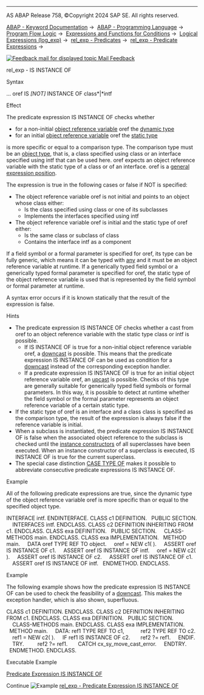   

* * *

AS ABAP Release 758, ©Copyright 2024 SAP SE. All rights reserved.

[ABAP - Keyword Documentation](https://help.sap.com/doc/abapdocu_latest_index_htm/latest/en-US/abenabap.htm) →  [ABAP - Programming Language](https://help.sap.com/doc/abapdocu_latest_index_htm/latest/en-US/abenabap_reference.htm) →  [Program Flow Logic](https://help.sap.com/doc/abapdocu_latest_index_htm/latest/en-US/abenabap_flow_logic.htm) →  [Expressions and Functions for Conditions](https://help.sap.com/doc/abapdocu_latest_index_htm/latest/en-US/abenlogical_expr_func.htm) →  [Logical Expressions (log\_exp)](https://help.sap.com/doc/abapdocu_latest_index_htm/latest/en-US/abenlogexp.htm) →  [rel\_exp - Predicates](https://help.sap.com/doc/abapdocu_latest_index_htm/latest/en-US/abenpredicate.htm) →  [rel\_exp - Predicate Expressions](https://help.sap.com/doc/abapdocu_latest_index_htm/latest/en-US/abenpredicate_expressions.htm) → 

 [![](Mail.gif?object=Mail.gif "Feedback mail for displayed topic") Mail Feedback](mailto:f1_help@sap.com?subject=Feedback%20on%20ABAP%20Documentation&body=Document:%20rel_exp%20-%20IS%20INSTANCE%20OF%2C%20ABENLOGEXP_INSTANCE_OF%2C%20758%0D%0A%0D%0AError:%0D%0A%0D%0A%0D%0A%0D%0ASuggestion%20for%20improvement:)

rel\_exp - IS INSTANCE OF

Syntax

... oref IS *\[*NOT*\]* INSTANCE OF class*|*intf

Effect

The predicate expression IS INSTANCE OF checks whether

-   for a non-initial [object reference variable](https://help.sap.com/doc/abapdocu_latest_index_htm/latest/en-US/abenobject_refer_variable_glosry.htm "Glossary Entry") oref the [dynamic type](https://help.sap.com/doc/abapdocu_latest_index_htm/latest/en-US/abendynamic_type_glosry.htm "Glossary Entry")
-   for an initial [object reference variable](https://help.sap.com/doc/abapdocu_latest_index_htm/latest/en-US/abenobject_refer_variable_glosry.htm "Glossary Entry") oref the [static type](https://help.sap.com/doc/abapdocu_latest_index_htm/latest/en-US/abenstatic_type_glosry.htm "Glossary Entry")

is more specific or equal to a comparison type. The comparison type must be an [object type](https://help.sap.com/doc/abapdocu_latest_index_htm/latest/en-US/abenobject_type_glosry.htm "Glossary Entry"), that is, a class specified using class or an interface specified using intf that can be used here. oref expects an object reference variable with the static type of a class or of an interface. oref is a [general expression position](https://help.sap.com/doc/abapdocu_latest_index_htm/latest/en-US/abengeneral_expr_position_glosry.htm "Glossary Entry").

The expression is true in the following cases or false if NOT is specified:

-   The object reference variable oref is not initial and points to an object whose class either:
    -   Is the class specified using class or one of its subclasses
    -   Implements the interfaces specified using intf
-   The object reference variable oref is initial and the static type of oref either:
    -   Is the same class or subclass of class
    -   Contains the interface intf as a component

If a field symbol or a formal parameter is specified for oref, its type can be fully generic, which means it can be typed with [any](https://help.sap.com/doc/abapdocu_latest_index_htm/latest/en-US/abenbuilt_in_types_generic.htm) and it must be an object reference variable at runtime. If a generically typed field symbol or a generically typed formal parameter is specified for oref, the static type of the object reference variable is used that is represented by the field symbol or formal parameter at runtime.

A syntax error occurs if it is known statically that the result of the expression is false.

Hints

-   The predicate expression IS INSTANCE OF checks whether a cast from oref to an object reference variable with the static type class or intf is possible.
    -   If IS INSTANCE OF is true for a non-initial object reference variable oref, a [downcast](https://help.sap.com/doc/abapdocu_latest_index_htm/latest/en-US/abendown_cast_glosry.htm "Glossary Entry") is possible. This means that the predicate expression IS INSTANCE OF can be used as condition for a [downcast](https://help.sap.com/doc/abapdocu_latest_index_htm/latest/en-US/abendown_cast_glosry.htm "Glossary Entry") instead of the corresponding exception handler.
    -   If a predicate expression IS INSTANCE OF is true for an initial object reference variable oref, an [upcast](https://help.sap.com/doc/abapdocu_latest_index_htm/latest/en-US/abenup_cast_glosry.htm "Glossary Entry") is possible. Checks of this type are generally suitable for generically typed field symbols or formal parameters. In this way, it is possible to detect at runtime whether the field symbol or the formal parameter represents an object reference variable of a certain static type.
-   If the static type of oref is an interface and a class class is specified as the comparison type, the result of the expression is always false if the reference variable is initial.
-   When a subclass is instantiated, the predicate expression IS INSTANCE OF is false when the associated object reference to the subclass is checked until the [instance constructors](https://help.sap.com/doc/abapdocu_latest_index_htm/latest/en-US/abeninstance_constructor_glosry.htm "Glossary Entry") of all superclasses have been executed. When an instance constructor of a superclass is executed, IS INSTANCE OF is true for the current superclass.
-   The special case distinction [CASE TYPE OF](https://help.sap.com/doc/abapdocu_latest_index_htm/latest/en-US/abapcase_type.htm) makes it possible to abbreviate consecutive predicate expressions IS INSTANCE OF.

Example

All of the following predicate expressions are true, since the dynamic type of the object reference variable oref is more specific than or equal to the specified object type.

INTERFACE intf.
ENDINTERFACE.
CLASS c1 DEFINITION.
  PUBLIC SECTION.
    INTERFACES intf.
ENDCLASS.
CLASS c2 DEFINITION INHERITING FROM c1.
ENDCLASS.
CLASS exa DEFINITION.
  PUBLIC SECTION.
    CLASS-METHODS main.
ENDCLASS.
CLASS exa IMPLEMENTATION.
  METHOD main.
    DATA oref TYPE REF TO object.
    oref = NEW c1( ).
    ASSERT oref IS INSTANCE OF c1.
    ASSERT oref IS INSTANCE OF intf.
    oref = NEW c2( ).
    ASSERT oref IS INSTANCE OF c2.
    ASSERT oref IS INSTANCE OF c1.
    ASSERT oref IS INSTANCE OF intf.
  ENDMETHOD.
ENDCLASS.

Example

The following example shows how the predicate expression IS INSTANCE OF can be used to check the feasibility of a [downcast](https://help.sap.com/doc/abapdocu_latest_index_htm/latest/en-US/abendown_cast_glosry.htm "Glossary Entry"). This makes the exception handler, which is also shown, superfluous.

CLASS c1 DEFINITION.
ENDCLASS.
CLASS c2 DEFINITION INHERITING FROM c1.
ENDCLASS.
CLASS exa DEFINITION.
  PUBLIC SECTION.
    CLASS-METHODS main.
ENDCLASS.
CLASS exa IMPLEMENTATION.
  METHOD main.
    DATA: ref1 TYPE REF TO c1,
          ref2 TYPE REF TO c2.
    ref1 = NEW c2( ).
    IF ref1 IS INSTANCE OF c2.
      ref2 ?= ref1.
    ENDIF.
    TRY.
        ref2 ?= ref1.
      CATCH cx\_sy\_move\_cast\_error.
    ENDTRY.
  ENDMETHOD.
ENDCLASS.

Executable Example

[Predicate Expression IS INSTANCE OF](https://help.sap.com/doc/abapdocu_latest_index_htm/latest/en-US/abeninstance_of_abexa.htm)

Continue
![Example](exa.gif "Example") [rel\_exp - Predicate Expression IS INSTANCE OF](https://help.sap.com/doc/abapdocu_latest_index_htm/latest/en-US/abeninstance_of_abexa.htm)